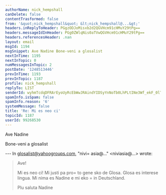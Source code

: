 ```yaml
---
authorName: nick_hempshall
canDelete: false
contentTrasformed: false
from: '&quot;nick_hempshall&quot; &lt;nick_hempshall@...&gt;'
headers.inReplyToHeader: PGgzODJoMisxb2d2QGVHcm91cHMuY29tPg==
headers.messageIdInHeader: PGg0ZWlqNis0aTVwQGVHcm91cHMuY29tPg==
headers.referencesHeader: .nan
layout: email
msgId: 1194
msgSnippet: Ave Nadine Bone-veni a glosalist
nextInTime: 1195
nextInTopic: 0
numMessagesInTopic: 2
postDate: '1248513446'
prevInTime: 1193
prevInTopic: 1187
profile: nick_hempshall
replyTo: LIST
senderId: wyhmTcdqDFRArEyoUyRcEbWwJRAindYIDSyYnNoTb0LhPLtINe3Wf_ekF_0lTiUgwLLstOUAe2TxcaiBxe5NdTD1P93RPmSLJxl1m9T8_sUJ9UuV
spamInfo.isSpam: false
spamInfo.reason: '6'
systemMessage: false
title: 'Re: Mi es neo ci'
topicId: 1187
userId: 99268530
---
```


Ave Nadine

Bone-veni a glosalist


--- In glosalist@yahoogroups.com, "nivi=
asia@..." <niviasia@...> wrote:
>
> Ave!
> 
> Mi es neo ci! Mi justi pa pro=
to gene sko de Glosa. Glosa es interese lingua. Mi nima es Nadine e mi eko =
in Deutschland.
> 
> Plu saluta
> Nadine
>



